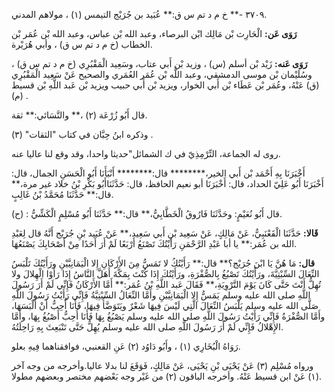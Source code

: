 ٣٧٠٩ -** خ م د تم س ق:** عُبَيد بن جُرَيْج التيمس (١) ، مولاهم المدني.

**رَوَى عَن:** الْحَارِث بْن مَالِك ابْن البرصاء، وعبد الله بْن عباس، وعبد الله بْن عُمَر بْن الخطاب (خ م د تم س ق) ، وأبي هُرَيْرة.

**رَوَى عَنه:** زَيْد بْن أسلم (س) ، وزيد بْن أَبي عتاب، وسَعِيد الْمَقْبُرِي (خ م د تم س ق) ، وسُلَيْمان بْن موسى الدمشقي، وعبد اللَّه بْن عُمَر العُمَري والصحيح عَنْ سَعِيد الْمَقْبُرِي (ق) عَنْهُ، وعُمَر بْن عَطَاء بْن أَبي الخوار، ويزيد بْن أَبي حبيب ويزيد بْن عَبد اللَّهِ بْن قسيط (م) .

قال أَبُو زُرْعَة (٢) ،** والنَّسَائي:** ثقة.

وذكره ابنُ حِبَّان في كتاب "الثقات" (٣) .

روى له الجماعة، التِّرْمِذِيّ في ك الشمائل"حديثا واحدا، وقد وقع لنا عاليا عنه.

أَخْبَرَنَا بِهِ أَحْمَد بْن أَبي الخير،******** قال:******** أَنْبَأَنَا أَبُو الْحَسَنِ الجمال، قال: أَخْبَرَنَا أَبُو عَلِيّ الحداد، قال: أَخْبَرَنَا أبو نعيم الحافظ، قال: حَدَّثَنَاأَبُو بَكْرِ بْنُ خلاد غير مرة،** قال:** حَدَّثَنَا مُحَمَّدُ بْنُ غَالِبٍ.

(ح) : قال أَبُو نُعَيْمٍ: وحَدَّثَنَا فَارُوقُ الْخَطَّابِيُّ،** قال:** حَدَّثَنَا أَبُو مُسْلِمٍ الْكَشِّيُّ.

**قَالا:** حَدَّثَنَا الْقَعْنَبِيُّ، عَنْ مَالِكٍ، عَنْ سَعِيد بْنِ أَبي سَعِيد،** عَنْ عُبَيد بْنِ جُرَيْج أَنَّهُ قال لِعَبْدِ الله بن عُمَر:** يا أبا عَبْدِ الرَّحْمَنِ رَأَيْتُكَ تَصْنَعُ أَرْبَعًا لَمْ أَرَ أَحَدًا مِنْ أَصْحَابِكَ يَصْنَعُهَا.

**قال:** مَا هُنَّ يَا ابْنَ جُرَيْج؟** قال:** رَأَيْتُكُ لا تَمَسُّ مِنَ الأَرْكَانِ إِلا الْيَمَانِيَّيْنِ ورَأَيْتُكَ تَلْبَسُ النِّعَالَ السِّبْتِيَّةَ، ورَأَيْتُكَ تَصْبُغُ بِالصُّفْرَةِ، ورَأَيْتُكَ إِذَا كُنْتَ بِمَكَّةَ أَهَلَّ النَّاسُ إِذَا رَأَوْا الْهِلالَ ولا تُهِلُّ أَنْتَ حَتَّى كَانَ يَوْمَ التَّرْوِيَةِ،** فَقَالَ عَبد اللَّهِ بْنُ عُمَر:** أَمَّا الأَرْكَانُ فَإِنِّي لَمْ أَرَ رَسُولَ اللَّهِ صلى الله عليه وسلم يَمَسُّ إِلا الْيَمَانِيَّيْنِ وأَمَّا النِّعَالُ السِّبْتِيَّةُ فَإِنِّي رَأَيْتُ رَسُولَ اللَّهِ صَلَّى الله عليه وسلم يَلْبَسُ النِّعَالَ الَّتِي لَيْسَ فِيهَا شَعْرٌ ويَتَوَضَّأُ فِيهَا، فَأَنَا أُحِبُّ أَنْ أَلْبَسَهَا، وأَمَّا الصُّفْرَةُ فَإِنِّي رَأَيْتُ رَسُولَ اللَّهِ صلى الله عليه وسلم يَصْبُغُ بِهَا فَأَنَا أُحِبُّ أَصْبُغُ بِهَا، وأَمَّا الإِهْلالُ فَإِنِّي لَمْ أَرَ رَسُولَ اللَّهِ صلى الله عليه وسلم يُهِلُّ حَتَّى تَنْبَعِثَ بِهِ رَاحِلَتُهُ.

رَوَاهُ الْبُخَارِي (١) ، وأَبُو دَاوُد (٢) عَنِ القعنبي، فوافقناهما فِيهِ بعلو.

ورواه مُسْلِم (٣) عَنْ يَحْيَى بْنِ يَحْيَى، عَنْ مَالِكٍ، فَوَقَعَ لنا بدلا عاليا.وأخرجه من وجه آخر (١) عَنْ ابن قسيط عَنْهُ. وأخرجه الباقون (٢) من غَيْر وجه بَعْضهم مختصر وبعضهم مطولا.